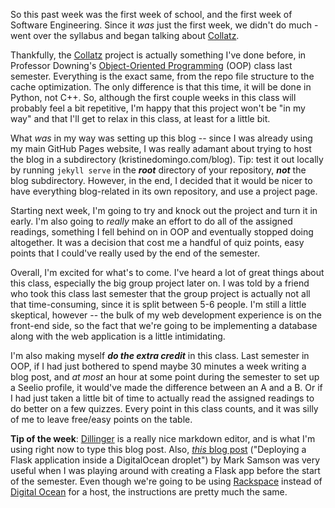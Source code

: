 So this past week was the first week of school, and the first week of Software
Engineering. Since it *was* just the first week, we didn't do much - went over
the syllabus and began talking about
[Collatz](http://www.cs.utexas.edu/users/downing/cs373/projects/Collatz.html).

Thankfully, the
[Collatz](http://www.cs.utexas.edu/users/downing/cs373/projects/Collatz.html)
project is actually something I've done before, in Professor Downing's
[Object-Oriented Programming](http://www.cs.utexas.edu/users/downing/cs371p/)
(OOP) class last semester. Everything is the exact same, from the repo file
structure to the cache optimization. The only difference is that this time, it
will be done in Python, not C++. So, although the first couple weeks in this
class will probably feel a bit repetitive, I'm happy that this project won't
be "in my way" and that I'll get to relax in this class, at least for a little
bit.

What *was* in my way was setting up this blog -- since I was already using
my main GitHub Pages website, I was really adamant about trying to host
the blog in a subdirectory (kristinedomingo.com/blog). Tip: test it out locally
by running `jekyll serve` in the **_root_** directory of your repository, **_not_**
the blog subdirectory. However, in the end, I decided that it would be nicer
to have everything blog-related in its own repository, and use a project page.

Starting next week, I'm going to try and knock out the project and turn it in
early. I'm also going to *really* make an effort to do all of the assigned
readings, something I fell behind on in OOP and eventually stopped doing
altogether. It was a decision that cost me a handful of quiz points, easy points
that I could've really used by the end of the semester.

Overall, I'm excited for what's to come. I've heard a lot of great things about
this class, especially the big group project later on. I was told by a friend
who took this class last semester that the group project is actually not all
that time-consuming, since it is split between 5-6 people. I'm still a little
skeptical, however -- the bulk of my web development experience is on the
front-end side, so the fact that we're going to be implementing a database along
with the web application is a little intimidating.

I'm also making myself  **_do the extra credit_** in this class. Last semester
in OOP, if I had just bothered to spend maybe 30 minutes a week writing a blog
post, and *at most* an hour at some point during the semester to set up a Seelio
profile, it would've made the difference between an A and a B. Or if I had just
taken a little bit of time to actually read the assigned readings to do better
on a few quizzes. Every point in this class counts, and it was silly of me to
leave free/easy points on the table.

**Tip of the week**: [Dillinger](http://dillinger.io/) is a really nice markdown
editor, and is what I'm using right now to type this blog post. Also,
[*this* blog post](http://blog.marksteve.com/deploy-a-flask-application-inside-a-digitalocean-droplet)
("Deploying a Flask application inside a DigitalOcean droplet") by Mark Samson
was very useful when I was playing around with creating a Flask app before the
start of the semester. Even though we're going to be using
[Rackspace](https://www.rackspace.com/) instead of
[Digital Ocean](https://www.digitalocean.com/) for a host, the instructions are
pretty much the same.